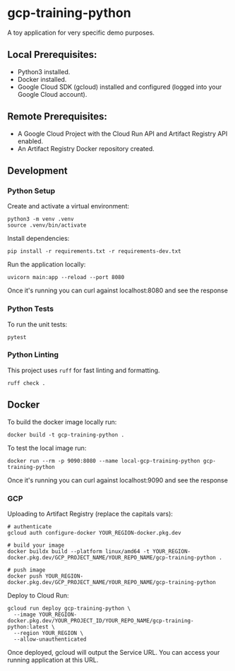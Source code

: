 # gcp-training-python

A toy application for very specific demo purposes.

## Local Prerequisites:

- Python3 installed.
- Docker installed.
- Google Cloud SDK (gcloud) installed and configured (logged into your Google Cloud account).

## Remote Prerequisites:

- A Google Cloud Project with the Cloud Run API and Artifact Registry API enabled.
- An Artifact Registry Docker repository created.

## Development

### Python Setup

Create and activate a virtual environment:
```
python3 -m venv .venv
source .venv/bin/activate
```

Install dependencies:
```
pip install -r requirements.txt -r requirements-dev.txt
```

Run the application locally:
```
uvicorn main:app --reload --port 8080
```
Once it's running you can curl against localhost:8080 and see the response

### Python Tests
To run the unit tests:
```
pytest
```

### Python Linting
This project uses `ruff` for fast linting and formatting.
```
ruff check .
```

## Docker

To build the docker image locally run:
```
docker build -t gcp-training-python .
```

To test the local image run:
```
docker run --rm -p 9090:8080 --name local-gcp-training-python gcp-training-python
```
Once it's running you can curl against localhost:9090 and see the response

### GCP

Uploading to Artifact Registry (replace the capitals vars):
```
# authenticate
gcloud auth configure-docker YOUR_REGION-docker.pkg.dev

# build your image
docker buildx build --platform linux/amd64 -t YOUR_REGION-docker.pkg.dev/GCP_PROJECT_NAME/YOUR_REPO_NAME/gcp-training-python .

# push image
docker push YOUR_REGION-docker.pkg.dev/GCP_PROJECT_NAME/YOUR_REPO_NAME/gcp-training-python
```

Deploy to Cloud Run:
```
gcloud run deploy gcp-training-python \
  --image YOUR_REGION-docker.pkg.dev/YOUR_PROJECT_ID/YOUR_REPO_NAME/gcp-training-python:latest \
  --region YOUR_REGION \
  --allow-unauthenticated
```

Once deployed, gcloud will output the Service URL. You can access your running application at this URL.
